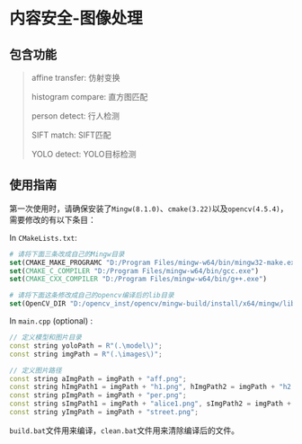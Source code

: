 # 内容安全-图像处理
## 包含功能

> affine transfer: 仿射变换
> 
> histogram compare: 直方图匹配
>
> person detect: 行人检测
>
> SIFT match: SIFT匹配
> 
> YOLO detect: YOLO目标检测

## 使用指南

第一次使用时，请确保安装了`Mingw(8.1.0)`、`cmake(3.22)`以及`opencv(4.5.4)`，需要修改的有以下条目：

In `CMakeLists.txt`:
```cmake
# 请将下面三条改成自己的Mingw目录
set(CMAKE_MAKE_PROGRAMC "D:/Program Files/mingw-w64/bin/mingw32-make.exe")
set(CMAKE_C_COMPILER "D:/Program Files/mingw-w64/bin/gcc.exe")
set(CMAKE_CXX_COMPILER "D:/Program Files/mingw-w64/bin/g++.exe")

# 请将下面这条修改成自己的opencv编译后的lib目录
set(OpenCV_DIR "D:/opencv_inst/opencv/mingw-build/install/x64/mingw/lib")

```

In `main.cpp` (optional) :
```c++
// 定义模型和图片目录
const string yoloPath = R"(.\model\)";
const string imgPath = R"(.\images\)";

// 定义图片路径
const string aImgPath = imgPath + "aff.png";
const string hImgPath1 = imgPath + "h1.png", hImgPath2 = imgPath + "h2.png";
const string pImgPath = imgPath + "per.png";
const string sImgPath1 = imgPath + "alice1.png", sImgPath2 = imgPath + "alice2.png";
const string yImgPath = imgPath + "street.png";
```

`build.bat`文件用来编译，`clean.bat`文件用来清除编译后的文件。
